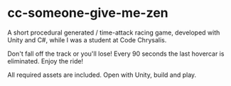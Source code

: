 # cc-someone-give-me-zen
A short procedural generated / time-attack racing game, developed with Unity and C#, while I was a student at Code Chrysalis.

Don't fall off the track or you'll lose!
Every 90 seconds the last hovercar is eliminated.
Enjoy the ride!

All required assets are included. Open with Unity, build and play.
